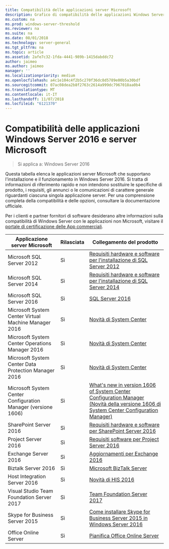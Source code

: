 ```yaml
---
title: Compatibilità delle applicazioni server Microsoft
description: Grafico di compatibilità delle applicazioni Windows Server 2016 e server Microsoft.
ms.custom: na
ms.prod: windows-server-threshold
ms.reviewer: na
ms.suite: na
ms.date: 08/01/2018
ms.technology: server-general
ms.tgt_pltfrm: na
ms.topic: article
ms.assetid: 2afe7c32-1fda-4441-989b-1415dabddc72
author: jaimeo
ms.author: jaimeo
manager: ''
ms.localizationpriority: medium
ms.openlocfilehash: a4c1e104c4f2b5c270f36dc8d5789e00b5a30bdf
ms.sourcegitcommit: 07ac08dea2b8f2763c2614a999dc7967018aa0b4
ms.translationtype: MT
ms.contentlocale: it-IT
ms.lasthandoff: 11/07/2018
ms.locfileid: "6121370"
---
```

# Compatibilità delle applicazioni Windows Server 2016 e server Microsoft

>Si applica a: Windows Server 2016

Questa tabella elenca le applicazioni server Microsoft che supportano l'installazione e il funzionamento in Windows Server 2016. Si tratta di informazioni di riferimento rapido e non intendono sostituire le specifiche di prodotto, i requisiti, gli annunci o le comunicazioni di carattere generale riguardanti ciascuna singola applicazione server. Per una comprensione completa della compatibilità e delle opzioni, consultare la documentazione ufficiale.

Per i clienti e partner fornitori di software desiderano altre informazioni sulla compatibilità di Windows Server con le applicazioni non Microsoft, visitare il [portale di certificazione delle App commerciali](https://commercialappcertification.microsoft.com/).

|Applicazione server Microsoft|  Rilasciata|  Collegamento del prodotto|
|-------------------------------------|--------------------------------------------|-------------------|
|Microsoft SQL Server 2012|Sì| [Requisiti hardware e software per l'installazione di SQL Server 2012](https://msdn.microsoft.com/library/ms143506(v=sql.110).aspx)|
|Microsoft SQL Server 2014|Sì|[Requisiti hardware e software per l'installazione di SQL Server 2014](https://msdn.microsoft.com/library/ms143506(SQL.120).aspx)|
|Microsoft SQL Server 2016| Sì|    [SQL Server 2016](https://www.microsoft.com/en-us/cloud-platform/sql-server)| 
|Microsoft System Center Virtual Machine Manager 2016|  Sì|    [Novità di System Center](https://technet.microsoft.com/system-center-docs/get-started/what-s-new-in-system-center)|
|Microsoft System Center Operations Manager 2016|   Sì|    [Novità di System Center](https://technet.microsoft.com/system-center-docs/get-started/what-s-new-in-system-center)|
|Microsoft System Center Data Protection Manager 2016|  Sì|    [Novità di System Center](https://technet.microsoft.com/system-center-docs/get-started/what-s-new-in-system-center)|
|Microsoft System Center Configuration Manager (versione 1606)|  Sì|    [What's new in version 1606 of System Center Configuration Manager (Novità della versione 1606 di System Center Configuration Manager)](https://technet.microsoft.com/library/mt752488.aspx)|  
|SharePoint Server 2016|    Sì|    [Requisiti hardware e software per SharePoint Server 2016](https://technet.microsoft.com/library/cc262485(v=office.16).aspx)|
|Project Server 2016|   Sì|    [Requisiti software per Project Server 2016](https://technet.microsoft.com/library/ee683978(v=office.16).aspx)|
|Exchange Server 2016|  Sì|    [Aggiornamenti per Exchange 2016](https://technet.microsoft.com/library/jj907309(v=exchg.160).aspx)| 
|Biztalk Server 2016|   Sì|    [Microsoft BizTalk Server](https://www.microsoft.com/en-us/cloud-platform/biztalk)|
|Host Integration Server 2016|  Sì|    [Novità di HIS 2016](https://msdn.microsoft.com/library/mt670807.aspx)|
|Visual Studio Team Foundation Server 2017| Sì|    [Team Foundation Server 2017](https://www.visualstudio.com/news/releasenotes/tfs2017-relnotes)| 
|Skype for Business Server 2015|    Sì|    [Come installare Skype for Business Server 2015 in Windows Server 2016](https://support.microsoft.com/en-gb/help/4015888/how-to-install-skype-for-business-server-2015-on-windows-server-2016)|
|Office Online Server|   Sì|  [Pianifica Office Online Server](https://technet.microsoft.com/library/jj219435(v=office.16).aspx)|


